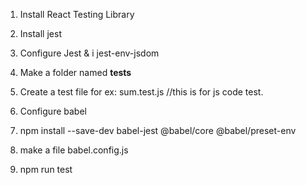 1) Install React Testing Library
2) Install jest
3) Configure Jest & i jest-env-jsdom
4) Make a folder named __tests__
5) Create a test file for ex: sum.test.js //this is for js code test.

6) Configure babel
7) npm install --save-dev babel-jest @babel/core @babel/preset-env
8) make a file babel.config.js 
9) npm run test
